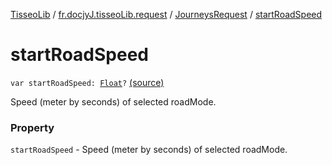 [TisseoLib](../../index.md) / [fr.docjyJ.tisseoLib.request](../index.md) / [JourneysRequest](index.md) / [startRoadSpeed](./start-road-speed.md)

# startRoadSpeed

`var startRoadSpeed: `[`Float`](https://kotlinlang.org/api/latest/jvm/stdlib/kotlin/-float/index.html)`?` [(source)](https://github.com/docjyj/tisseoLib/tree/master/src/main/kotlin/fr/docjyJ/tisseoLib/request/JourneysRequest.kt#L73)

Speed (meter by seconds) of selected roadMode.

### Property

`startRoadSpeed` - Speed (meter by seconds) of selected roadMode.